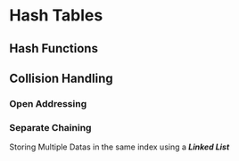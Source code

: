 # Hash Tables

## Hash Functions

## Collision Handling 

### Open Addressing

### Separate Chaining
Storing Multiple Datas in the same index using a **_Linked List_** 
